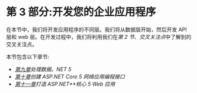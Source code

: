 # 第 3 部分:开发您的企业应用程序

在本节中，我们将开发应用程序的不同层。我们将从数据层开始，然后开发 API 层和 web 层。在开发过程中，我们将利用我们在*第 2 节*、*交叉关注点*中了解到的交叉关注点。

本节包含以下章节:

*   [*第九章*](09.html#_idTextAnchor177)*处理数据。NET 5*
*   [*第十章*](10.html#_idTextAnchor202)*创建 ASP.NET Core 5 网络应用编程接口*
*   [*第十一章*](11.html#_idTextAnchor228)*打造 ASP.NET**核心* *5 Web 应用*